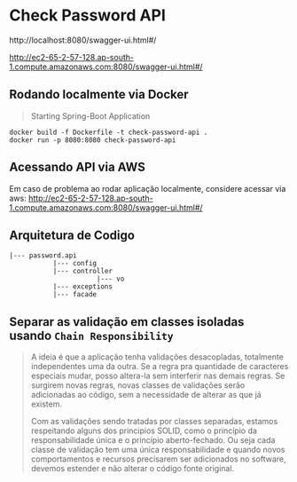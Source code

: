 # Check Password API 
http://localhost:8080/swagger-ui.html#/

http://ec2-65-2-57-128.ap-south-1.compute.amazonaws.com:8080/swagger-ui.html#/
## Rodando localmente via Docker


> Starting Spring-Boot Application
```shell
docker build -f Dockerfile -t check-password-api .
docker run -p 8080:8080 check-password-api
```
## Acessando API via AWS

Em caso de problema ao rodar aplicação localmente, considere acessar via aws: http://ec2-65-2-57-128.ap-south-1.compute.amazonaws.com:8080/swagger-ui.html#/



## Arquitetura de Codigo

```
|--- password.api
           |--- config
           |--- controller          
                      |--- vo
           |--- exceptions
           |--- facade
```                                                       

## Separar as validação em classes isoladas usando  `Chain Responsibility`
>  A ideia é que a aplicação tenha validações desacopladas, totalmente independentes uma da outra.
>  Se a regra pra quantidade de caracteres especiais mudar, posso altera-la sem interferir nas demais regras.
>  Se surgirem novas regras, novas classes de validações serão adicionadas ao código, 
>  sem a necessidade de alterar as que já existem.
> 
>  Com as validações sendo tratadas por classes separadas, estamos respeitando alguns dos principios SOLID, 
>  como o princípio da responsabilidade única e o princípio aberto-fechado.
>  Ou seja cada classe de validação tem uma única responsabilidade e 
>  quando novos comportamentos e recursos precisarem ser adicionados no software, devemos estender 
>  e não alterar o código fonte original.




